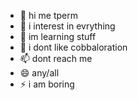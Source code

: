 - 👋 hi me tperm
- 👀 i interest in evrything
- 🌱 im learning stuff
- 💞️ i dont like cobbaloration
- 📫 dont reach me
- 😄 any/all
- ⚡ i am boring

<!---
tperm99/tperm99 is a ✨ special ✨ repository because its `README.md` (this file) appears on your GitHub profile.
You can click the Preview link to take a look at your changes.
--->
